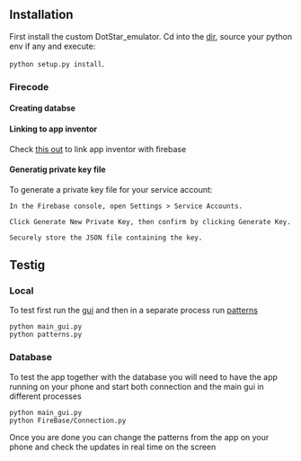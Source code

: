 ## Installation 
First install the custom DotStar_emulator. Cd into the [dir](DotStar_Emulator/), source your python env if any and execute:

`python setup.py install`.


### Firecode 

#### Creating databse

#### Linking to app inventor
Check [this out](https://rominirani.com/tutorial-mit-app-inventor-firebase-4be95051c325) to link app inventor with firebase

#### Generatig private key file
To generate a private key file for your service account:

    In the Firebase console, open Settings > Service Accounts.

    Click Generate New Private Key, then confirm by clicking Generate Key.

    Securely store the JSON file containing the key.
    




## Testig
### Local 
To test first run the [gui](main_gui.py) and then in a separate process run [patterns](test.py)
```
python main_gui.py
python patterns.py
```

### Database
To test the app together with the database you will need to have the app running on your phone and start both connection and the main gui in different processes
```
python main_gui.py
python FireBase/Connection.py
```
Once you are done you can change the patterns from the app on your phone and check the updates in real time on the screen